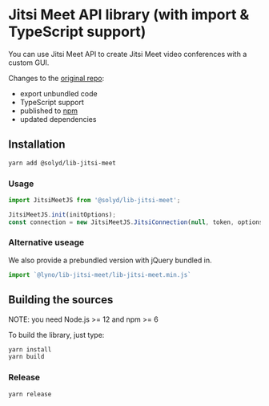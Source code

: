 # Jitsi Meet API library (with import & TypeScript support)

You can use Jitsi Meet API to create Jitsi Meet video conferences with a custom GUI.

Changes to the [original repo](https://github.com/jitsi/lib-jitsi-meet):

- export unbundled code
- TypeScript support
- published to [npm](https://www.npmjs.com/package/@solyd/lib-jitsi-meet)
- updated dependencies

## Installation

```bash
yarn add @solyd/lib-jitsi-meet
```

### Usage

```typescript
import JitsiMeetJS from '@solyd/lib-jitsi-meet';

JitsiMeetJS.init(initOptions);
const connection = new JitsiMeetJS.JitsiConnection(null, token, options);
```

### Alternative useage

We also provide a prebundled version with jQuery bundled in.

```typescript
import `@lyno/lib-jitsi-meet/lib-jitsi-meet.min.js`
```


## Building the sources

NOTE: you need Node.js >= 12 and npm >= 6

To build the library, just type:

```bash
yarn install
yarn build
```

### Release

```
yarn release
```
